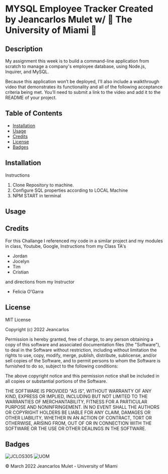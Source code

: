 # MYSQL Employee Tracker Created by Jeancarlos Mulet w/ 🙌 The University of Miami 🙌

## Description

My assignment this week is to build a command-line application from scratch to manage a company's employee database, using Node.js, Inquirer, and MySQL.

Because this application won’t be deployed, I’ll also include a walkthrough video that demonstrates its functionality and all of the following acceptance criteria being met. You’ll need to submit a link to the video and add it to the README of your project.



## Table of Contents 


* [Installation](#installation)
* [Usage](#usage)
* [Credits](#credits)
* [License](#license)
* [Badges](#badges)


## Installation

Instructions 

1. Clone Repository to machine.
2. Configure SQL properties according to LOCAL Machine
3. NPM START in terminal

## Usage



## Credits

For this Challange I referenced my code in a similar project and my modules in class, Youtube, Google, Instructions from my Class TA's

- Jordan 
- Jocelyn 
- Tim 
- Cristian 

and directions from my Instructor

- Felicia O'Garra


## License

MIT License

Copyright (c) 2022 Jeancarlos

Permission is hereby granted, free of charge, to any person obtaining a copy
of this software and associated documentation files (the "Software"), to deal
in the Software without restriction, including without limitation the rights
to use, copy, modify, merge, publish, distribute, sublicense, and/or sell
copies of the Software, and to permit persons to whom the Software is
furnished to do so, subject to the following conditions:

The above copyright notice and this permission notice shall be included in all
copies or substantial portions of the Software.

THE SOFTWARE IS PROVIDED "AS IS", WITHOUT WARRANTY OF ANY KIND, EXPRESS OR
IMPLIED, INCLUDING BUT NOT LIMITED TO THE WARRANTIES OF MERCHANTABILITY,
FITNESS FOR A PARTICULAR PURPOSE AND NONINFRINGEMENT. IN NO EVENT SHALL THE
AUTHORS OR COPYRIGHT HOLDERS BE LIABLE FOR ANY CLAIM, DAMAGES OR OTHER
LIABILITY, WHETHER IN AN ACTION OF CONTRACT, TORT OR OTHERWISE, ARISING FROM,
OUT OF OR IN CONNECTION WITH THE SOFTWARE OR THE USE OR OTHER DEALINGS IN THE
SOFTWARE.


## Badges

![JCLOS305](https://img.shields.io/badge/Orchestrated%20by-JCLOS305-blue)
![UOM](https://img.shields.io/badge/University%20of-Miami-orange)


© March 2022 Jeancarlos Mulet - University of Miami